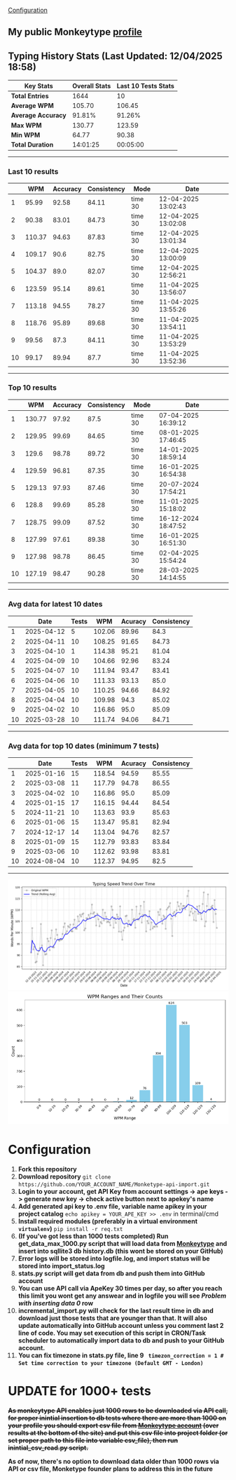 
[Configuration](#configuration)
## My public Monkeytype [profile](https://monkeytype.com/profile/zp14)


        
## Typing History Stats (Last Updated: 12/04/2025 18:58)

| **Key Stats**               | **Overall Stats**       | **Last 10 Tests Stats**  |
|--------------------------|-------------------------|--------------------------|
| **Total Entries**        | 1644           | 10                       |
| **Average WPM**          | 105.70           | 106.45    |
| **Average Accuracy**     | 91.81%          | 91.26%   |
| **Max WPM**              | 130.77               | 123.59        |
| **Min WPM**              | 64.77               | 90.38                        |
| **Total Duration**       | 14:01:25        | 00:05:00                        |


---

### Last 10 results

| | WPM | Accuracy | Consistency | Mode | Date |
| --- | --- | -------- | ----------- | ---- | --------- |
| 1 | 95.99 | 92.58 | 84.11 | time 30 | 12-04-2025 13:02:43 |
| 2 | 90.38 | 83.01 | 84.73 | time 30 | 12-04-2025 13:02:08 |
| 3 | 110.37 | 94.63 | 87.83 | time 30 | 12-04-2025 13:01:34 |
| 4 | 109.17 | 90.6 | 82.75 | time 30 | 12-04-2025 13:00:09 |
| 5 | 104.37 | 89.0 | 82.07 | time 30 | 12-04-2025 12:56:21 |
| 6 | 123.59 | 95.14 | 89.61 | time 30 | 11-04-2025 13:56:07 |
| 7 | 113.18 | 94.55 | 78.27 | time 30 | 11-04-2025 13:55:26 |
| 8 | 118.76 | 95.89 | 89.68 | time 30 | 11-04-2025 13:54:11 |
| 9 | 99.56 | 87.3 | 84.11 | time 30 | 11-04-2025 13:53:29 |
| 10 | 99.17 | 89.94 | 87.7 | time 30 | 11-04-2025 13:52:36 |


 --- 

### Top 10 results

| | WPM | Accuracy | Consistency | Mode | Date |
| --- | --- | -------- | ----------- | ---- | --------- |
| 1 | 130.77 | 97.92 | 87.5 | time 30 | 07-04-2025 16:39:12 |
| 2 | 129.95 | 99.69 | 84.65 | time 30 | 08-01-2025 17:46:45 |
| 3 | 129.6 | 98.78 | 89.72 | time 30 | 14-01-2025 18:59:14 |
| 4 | 129.59 | 96.81 | 87.35 | time 30 | 16-01-2025 16:54:38 |
| 5 | 129.13 | 97.93 | 87.46 | time 30 | 20-07-2024 17:54:21 |
| 6 | 128.8 | 99.69 | 85.28 | time 30 | 11-01-2025 15:18:02 |
| 7 | 128.75 | 99.09 | 87.52 | time 30 | 16-12-2024 18:47:52 |
| 8 | 127.99 | 97.61 | 89.38 | time 30 | 16-01-2025 16:51:30 |
| 9 | 127.98 | 98.78 | 86.45 | time 30 | 02-04-2025 15:54:24 |
| 10 | 127.19 | 98.47 | 90.28 | time 30 | 28-03-2025 14:14:55 |


 --- 

### Avg data for latest 10 dates

| | Date | Tests | WPM | Acuracy | Consistency |
| --- | --- | -------- | ----------- | ---- | --------- |
| 1 | 2025-04-12 | 5 | 102.06 | 89.96 | 84.3 |
| 2 | 2025-04-11 | 10 | 108.25 | 91.65 | 84.73 |
| 3 | 2025-04-10 | 1 | 114.38 | 95.21 | 81.04 |
| 4 | 2025-04-09 | 10 | 104.66 | 92.96 | 83.24 |
| 5 | 2025-04-07 | 10 | 111.94 | 93.47 | 83.41 |
| 6 | 2025-04-06 | 10 | 111.33 | 93.13 | 85.0 |
| 7 | 2025-04-05 | 10 | 110.25 | 94.66 | 84.92 |
| 8 | 2025-04-04 | 10 | 109.98 | 94.3 | 85.02 |
| 9 | 2025-04-02 | 10 | 116.86 | 95.0 | 85.09 |
| 10 | 2025-03-28 | 10 | 111.74 | 94.06 | 84.71 |


 --- 

### Avg data for top 10 dates (minimum 7 tests)

| | Date | Tests | WPM | Acuracy | Consistency |
| --- | --- | -------- | ----------- | ---- | --------- |
| 1 | 2025-01-16 | 15 | 118.54 | 94.59 | 85.55 |
| 2 | 2025-03-08 | 11 | 117.79 | 94.78 | 86.55 |
| 3 | 2025-04-02 | 10 | 116.86 | 95.0 | 85.09 |
| 4 | 2025-01-15 | 17 | 116.15 | 94.44 | 84.54 |
| 5 | 2024-11-21 | 10 | 113.63 | 93.9 | 85.63 |
| 6 | 2025-01-06 | 15 | 113.47 | 95.81 | 82.94 |
| 7 | 2024-12-17 | 14 | 113.04 | 94.76 | 82.57 |
| 8 | 2025-01-09 | 15 | 112.79 | 93.83 | 83.84 |
| 9 | 2025-03-06 | 10 | 112.62 | 93.98 | 83.81 |
| 10 | 2024-08-04 | 10 | 112.37 | 94.95 | 82.5 |


 --- 


        
![speed trend](typing_speed_trend.png)
![counted chart](count_tests.png)
# Configuration
1. **Fork this repository** 
2. **Download repository** `git clone https://github.com/YOUR_ACCOUNT_NAME/Monketype-api-import.git`
3. **Login to your account, get API Key from account settings -> ape keys -> generate new key -> check active button next to apekey's name**
4. **Add generated api key to .env file, variable name apikey in your project catalog**  `echo apikey = YOUR_APE_KEY >> .env` in terminal/cmd
5. **Install required modules (preferably in a virtual environment `virtualenv`)** `pip install -r req.txt`
6. **(If you've got less than 1000 tests completed) Run get_data_max_1000.py script that will load data from [Monkeytype](https://monkeytype.com/) and insert into sqllite3 db history.db (this wont be stored on your GitHub)**
7. **Error logs will be stored into logfile.log, and import status will be stored into import_status.log**
8. **stats.py script will get data from db and push them into GitHub account**
9. **You can use API call via ApeKey 30 times per day, so after you reach this limit you wont get any answear and in logfile you will see *Problem with inserting data 0* row**
10. **incremental_import.py will check for the last result time in db and download just those tests that are younger than that. It will also update automatically into GitHub account unless you comment last 2 line of code. You may set execution of this script in CRON/Task scheduler to automatically import data to db and push to your GitHub account.**
11. **You can fix timezone in stats.py file, line 9 ` timezon_correction = 1 # Set time correction to your timezone (Default GMT - London)`**
# UPDATE for 1000+ tests
    
~~**As monkeytype API enables just 1000 rows to be downloaded via API call, for proper inintial insertion to db tests where there are more than 1000 on your profile
you should export csv file from [Monkeytype account](https://monkeytype.com/account) (over results at the bottom of the site)
and put this csv file into project folder (or set proper path to this file into variable csv_file), then run inintial_csv_read.py script.**~~

**As of now, there's no option to download data older than 1000 rows via API or csv file, Monketype founder plans to address this in the future**
    
    